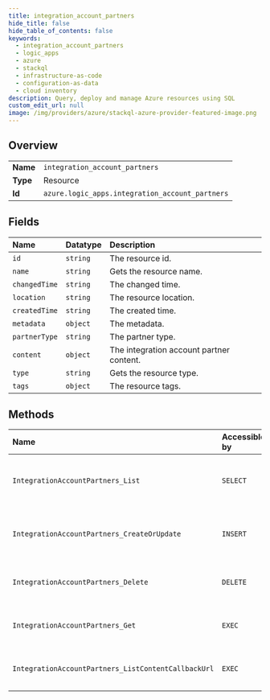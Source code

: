 ```yaml
---
title: integration_account_partners
hide_title: false
hide_table_of_contents: false
keywords:
  - integration_account_partners
  - logic_apps
  - azure    
  - stackql
  - infrastructure-as-code
  - configuration-as-data
  - cloud inventory
description: Query, deploy and manage Azure resources using SQL
custom_edit_url: null
image: /img/providers/azure/stackql-azure-provider-featured-image.png
---
```

  
    

## Overview
<table><tbody>
<tr><td><b>Name</b></td><td><code>integration_account_partners</code></td></tr>
<tr><td><b>Type</b></td><td>Resource</td></tr>
<tr><td><b>Id</b></td><td><code>azure.logic_apps.integration_account_partners</code></td></tr>
</tbody></table>

## Fields
| Name | Datatype | Description |
|:-----|:---------|:------------|
| `id` | `string` | The resource id. |
| `name` | `string` | Gets the resource name. |
| `changedTime` | `string` | The changed time. |
| `location` | `string` | The resource location. |
| `createdTime` | `string` | The created time. |
| `metadata` | `object` | The metadata. |
| `partnerType` | `string` | The partner type. |
| `content` | `object` | The integration account partner content. |
| `type` | `string` | Gets the resource type. |
| `tags` | `object` | The resource tags. |
## Methods
| Name | Accessible by | Required Params | Description |
|:-----|:--------------|:----------------|:------------|
| `IntegrationAccountPartners_List` | `SELECT` | `api-version, integrationAccountName, resourceGroupName, subscriptionId` | Gets a list of integration account partners. |
| `IntegrationAccountPartners_CreateOrUpdate` | `INSERT` | `api-version, integrationAccountName, partnerName, resourceGroupName, subscriptionId` | Creates or updates an integration account partner. |
| `IntegrationAccountPartners_Delete` | `DELETE` | `api-version, integrationAccountName, partnerName, resourceGroupName, subscriptionId` | Deletes an integration account partner. |
| `IntegrationAccountPartners_Get` | `EXEC` | `api-version, integrationAccountName, partnerName, resourceGroupName, subscriptionId` | Gets an integration account partner. |
| `IntegrationAccountPartners_ListContentCallbackUrl` | `EXEC` | `api-version, integrationAccountName, partnerName, resourceGroupName, subscriptionId` | Get the content callback url. |
